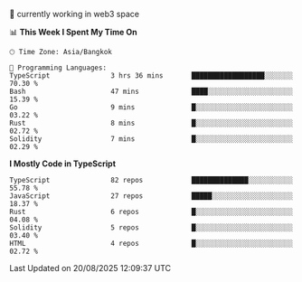 🔭 currently working in web3 space

<!--START_SECTION:waka-->
📊 **This Week I Spent My Time On** 

```text
🕑︎ Time Zone: Asia/Bangkok

💬 Programming Languages: 
TypeScript               3 hrs 36 mins       ██████████████████░░░░░░░   70.30 % 
Bash                     47 mins             ████░░░░░░░░░░░░░░░░░░░░░   15.39 % 
Go                       9 mins              █░░░░░░░░░░░░░░░░░░░░░░░░   03.22 % 
Rust                     8 mins              █░░░░░░░░░░░░░░░░░░░░░░░░   02.72 % 
Solidity                 7 mins              █░░░░░░░░░░░░░░░░░░░░░░░░   02.29 % 
```

**I Mostly Code in TypeScript** 

```text
TypeScript               82 repos            ██████████████░░░░░░░░░░░   55.78 % 
JavaScript               27 repos            █████░░░░░░░░░░░░░░░░░░░░   18.37 % 
Rust                     6 repos             █░░░░░░░░░░░░░░░░░░░░░░░░   04.08 % 
Solidity                 5 repos             █░░░░░░░░░░░░░░░░░░░░░░░░   03.40 % 
HTML                     4 repos             █░░░░░░░░░░░░░░░░░░░░░░░░   02.72 % 
```




 Last Updated on 20/08/2025 12:09:37 UTC
<!--END_SECTION:waka-->
